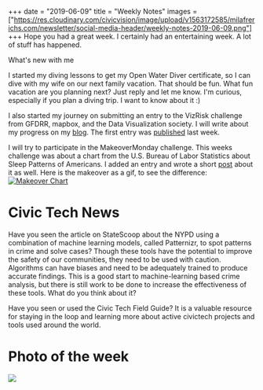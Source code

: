 +++
date = "2019-06-09"
title = "Weekly Notes"
images = ["https://res.cloudinary.com/civicvision/image/upload/v1563172585/milafrerichs.com/newsletter/social-media-header/weekly-notes-2019-06-09.png"]
+++
Hope you had a great week. I certainly had an entertaining week. A lot of stuff has happened.

What's new with me

I started my diving lessons to get my Open Water Diver certificate, so I can dive with my wife on our next family vacation. That should be fun. 
What fun vacation are you planning next? Just reply and let me know. I'm curious, especially if you plan a diving trip. I want to know about it :)

I also started my journey on submitting an entry to the VizRisk challenge from GFDRR, mapbox, and the Data Visualization society. I will write about my progress on my [blog](http://milafrerichs.de/articles). The first entry was [published](http://milafrerichs.de/articles/vizrisk-challenge-entry/) last week.

I will try to participate in the MakeoverMonday challenge. This weeks challenge was about a chart from the U.S. Bureau of Labor Statistics about Sleep Patterns of Americans. I added an entry and wrote a short [post](http://milafrerichs.de/articles/makeover-monday-how-americans-sleep/) about it as well. Here is the makeover as a gif, to see the difference:
[![Makeover Chart](https://res.cloudinary.com/civicvision/image/upload/f_auto,q_auto,w_auto,dpr_auto,c_limit//milafrerichs.com/newsletter/sleep-time-makeover.gif)](http://milafrerichs.de/articles/makeover-monday-how-americans-sleep/)

# Civic Tech News

Have you seen the article on StateScoop about the NYPD using a combination of machine learning models, called Patternizr, to spot patterns in crime and solve cases? Though these tools have the potential to improve the safety of our communities, they need to be used with caution. Algorithms can have biases and need to be adequately trained to produce accurate findings. This is a good start to machine-learning based crime analysis, but there is still work to be done to increase the effectiveness of these tools. 
What do you think about it?

Have you seen or used the Civic Tech Field Guide? It is a valuable resource for staying in the loop and learning more about active civictech projects and tools used around the world. 

# Photo of the week
![](https://res.cloudinary.com/civicvision/image/upload/f_auto,q_auto,w_auto,dpr_auto,c_limit/milafrerichs.com/newsletter/photo_of_the_week/IMG_5020.jpg)


<div class="rm-area-end-of-content"></div>

